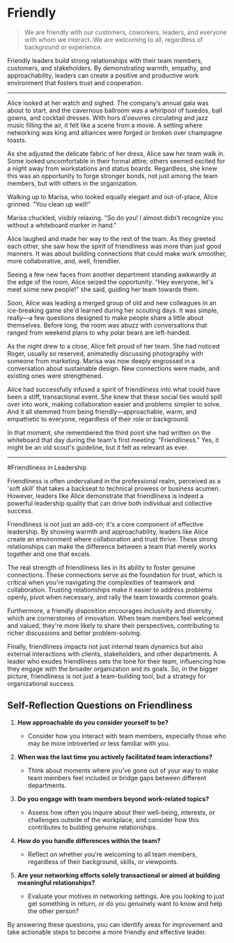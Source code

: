 # Friendly

> We are friendly with our customers, coworkers, leaders, and everyone with whom we interact. We are welcoming to all, regardless of background or experience.

Friendly leaders build strong relationships with their team members, customers, and stakeholders. By demonstrating warmth, empathy, and approachability, leaders can create a positive and productive work environment that fosters trust and cooperation.

---

Alice looked at her watch and sighed. The company’s annual gala was about to start, and the cavernous ballroom was a whirlpool of tuxedos, ball gowns, and cocktail dresses. With hors d'oeuvres circulating and jazz music filling the air, it felt like a scene from a movie. A setting where networking was king and alliances were forged or broken over champagne toasts.

As she adjusted the delicate fabric of her dress, Alice saw her team walk in. Some looked uncomfortable in their formal attire; others seemed excited for a night away from workstations and status boards. Regardless, she knew this was an opportunity to forge stronger bonds, not just among the team members, but with others in the organization.

Walking up to Marisa, who looked equally elegant and out-of-place, Alice grinned. "You clean up well!"

Marisa chuckled, visibly relaxing. "So do you! I almost didn't recognize you without a whiteboard marker in hand."

Alice laughed and made her way to the rest of the team. As they greeted each other, she saw how the spirit of friendliness was more than just good manners. It was about building connections that could make work smoother, more collaborative, and, well, friendlier.

Seeing a few new faces from another department standing awkwardly at the edge of the room, Alice seized the opportunity. "Hey everyone, let's meet some new people!" she said, guiding her team towards them.

Soon, Alice was leading a merged group of old and new colleagues in an ice-breaking game she'd learned during her scouting days. It was simple, really—a few questions designed to make people share a little about themselves. Before long, the room was abuzz with conversations that ranged from weekend plans to why polar bears are left-handed.

As the night drew to a close, Alice felt proud of her team. She had noticed Roger, usually so reserved, animatedly discussing photography with someone from marketing. Marisa was now deeply engrossed in a conversation about sustainable design. New connections were made, and existing ones were strengthened.

Alice had successfully infused a spirit of friendliness into what could have been a stiff, transactional event. She knew that these social ties would spill over into work, making collaboration easier and problems simpler to solve. And it all stemmed from being friendly—approachable, warm, and empathetic to everyone, regardless of their role or background.

In that moment, she remembered the third point she had written on the whiteboard that day during the team's first meeting: "Friendliness." Yes, it might be an old scout's guideline, but it felt as relevant as ever.

---

#Friendliness in Leadership

Friendliness is often undervalued in the professional realm, perceived as a 'soft skill' that takes a backseat to technical prowess or business acumen. However, leaders like Alice demonstrate that friendliness is indeed a powerful leadership quality that can drive both individual and collective success.

Friendliness is not just an add-on; it's a core component of effective leadership. By showing warmth and approachability, leaders like Alice create an environment where collaboration and trust thrive. These strong relationships can make the difference between a team that merely works together and one that excels.

The real strength of friendliness lies in its ability to foster genuine connections. These connections serve as the foundation for trust, which is critical when you're navigating the complexities of teamwork and collaboration. Trusting relationships make it easier to address problems openly, pivot when necessary, and rally the team towards common goals.

Furthermore, a friendly disposition encourages inclusivity and diversity, which are cornerstones of innovation. When team members feel welcomed and valued, they're more likely to share their perspectives, contributing to richer discussions and better problem-solving.

Finally, friendliness impacts not just internal team dynamics but also external interactions with clients, stakeholders, and other departments. A leader who exudes friendliness sets the tone for their team, influencing how they engage with the broader organization and its goals. So, in the bigger picture, friendliness is not just a team-building tool, but a strategy for organizational success.

## Self-Reflection Questions on Friendliness

1. **How approachable do you consider yourself to be?**

   - Consider how you interact with team members, especially those who may be more introverted or less familiar with you.

2. **When was the last time you actively facilitated team interactions?**

   - Think about moments where you've gone out of your way to make team members feel included or bridge gaps between different departments.

3. **Do you engage with team members beyond work-related topics?**

   - Assess how often you inquire about their well-being, interests, or challenges outside of the workplace, and consider how this contributes to building genuine relationships.

4. **How do you handle differences within the team?**

   - Reflect on whether you're welcoming to all team members, regardless of their background, skills, or viewpoints.

5. **Are your networking efforts solely transactional or aimed at building meaningful relationships?**
   - Evaluate your motives in networking settings. Are you looking to just get something in return, or do you genuinely want to know and help the other person?

By answering these questions, you can identify areas for improvement and take actionable steps to become a more friendly and effective leader.
